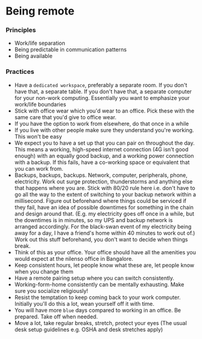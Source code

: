 # Being remote

### Principles

* Work/life separation
* Being predictable in communication patterns 
* Being available

### Practices

* Have a `dedicated workspace`, preferably a separate room. If you don't have that, a separate table. If you don't have that, a separate computer for your non-work computing. Essentially you want to emphasize your work/life boundaries
* Stick with office wear which you'd wear to an office. Pick these with the same care that you'd give to office wear.
* If you have the option to work from elsewhere, do that once in a while
* If you live with other people make sure they understand you're working. This won't be easy
* We expect you to have a set up that you can pair on throughout the day. This means a working, high-speed internet connection \(4G isn't good enough\) with an equally good backup, and a working power connection with a backup. If this fails, have a co-working space or equivalent that you can work from.
* Backups, backups, backups. Network, computer, peripherals, phone, electricity. Work out surge protection, thunderstorms and anything else that happens where you are. Stick with 80/20 rule here i.e. don't have to go all the way to the extent of switching to your backup network within a millisecond. Figure out beforehand where things could be serviced if they fail, have an idea of possible downtimes for something in the chain and design around that. \(E.g. my electricity goes off once in a while, but the downtimes is in minutes, so my UPS and backup network is arranged accordingly. For the black-swan event of my electricity being away for a day, I have a friend's home within 40 minutes to work out of.\) Work out this stuff beforehand, you don't want to decide when things break.
* Think of this as your office. Your office should have all the amenities you would expect at the nilenso office in Bangalore.
* Keep consistent hours, let people know what these are, let people know when you change them
* Have a remote pairing setup where you can switch consistently. 
* Working-form-home consistently can be mentally exhausting. Make sure you socialize religiously!
* Resist the temptation to keep coming back to your work computer. Initially you'll do this a lot, wean yourself off it with time.
* You will have more `blue` days compared to working in an office. Be prepared. Take off when needed.
* Move a lot, take regular breaks, stretch, protect your eyes \(The usual desk setup guidelines e.g. OSHA and desk stretches apply\)



